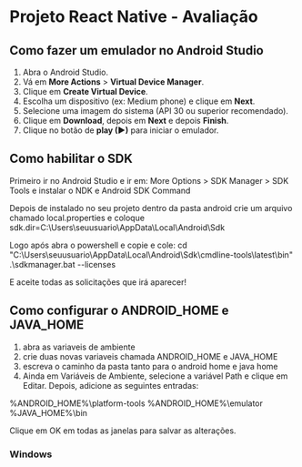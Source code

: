 # Projeto React Native - Avaliação

## Como fazer um emulador no Android Studio

1. Abra o Android Studio.
2. Vá em **More Actions** > **Virtual Device Manager**.
3. Clique em **Create Virtual Device**.
4. Escolha um dispositivo (ex: Medium phone) e clique em **Next**.
5. Selecione uma imagem do sistema (API 30 ou superior recomendado).
6. Clique em **Download**, depois em **Next** e depois **Finish**.
7. Clique no botão de **play (▶)** para iniciar o emulador.

## Como habilitar o SDK

Primeiro ir no Android Studio e ir em: More Options > SDK Manager > SDK Tools e instalar o NDK e Android SDK Command
 
Depois de instalado no seu projeto dentro da pasta android crie um arquivo chamado local.properties e coloque
sdk.dir=C:\\Users\\seuusuario\\AppData\\Local\\Android\\Sdk
 
Logo após abra o powershell e copie e cole:
cd "C:\Users\seuusuario\AppData\Local\Android\Sdk\cmdline-tools\latest\bin"
.\sdkmanager.bat --licenses

 E aceite todas as solicitações que irá aparecer!

## Como configurar o ANDROID_HOME e JAVA_HOME

1. abra as variaveis de ambiente
2. crie duas novas variaveis chamada ANDROID_HOME e JAVA_HOME
3. escreva o caminho da pasta tanto para o android home e java home
4. Ainda em Variáveis de Ambiente, selecione a variável Path e clique em Editar. Depois, adicione as seguintes entradas:
 
%ANDROID_HOME%\platform-tools
%ANDROID_HOME%\emulator
%JAVA_HOME%\bin
 
Clique em OK em todas as janelas para salvar as alterações.

### Windows
